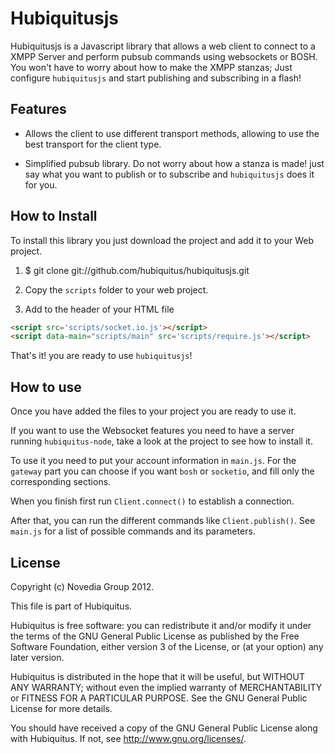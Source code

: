 # Hubiquitusjs

Hubiquitusjs is a Javascript library that allows a web client to connect to a
XMPP Server and perform pubsub commands using websockets or BOSH. You won't have
to worry about  how to make the XMPP stanzas; Just configure `hubiquitusjs` and
start publishing and subscribing in a flash!

## Features

* Allows the client to use different transport methods, allowing to use
the best transport for the client type.

* Simplified pubsub library. Do not worry about how a stanza is made! just
say what you want to publish or to subscribe and `hubiquitusjs` does it for you.

## How to Install

To install this library you just download the project and add it to your
Web project.

1.  $ git clone git://github.com/hubiquitus/hubiquitusjs.git
	
2.	Copy the `scripts` folder to your web project.

3.	Add to the header of your HTML file

```html
<script src='scripts/socket.io.js'></script>
<script data-main="scripts/main" src='scripts/require.js'></script>
```

That's it! you are ready to use `hubiquitusjs`!

## How to use

Once you have added the files to your project you are ready to use it.

If you want to use the Websocket features you need to have a server running
`hubiquitus-node`, take a look at the project to see how to install it.

To use it you need to put your account information in `main.js`. For the
`gateway` part you can choose if you want `bosh` or `socketio`, and fill
only the corresponding sections.

When you finish first run `Client.connect()` to establish a connection.

After that, you can run the different commands like `Client.publish()`.
See `main.js` for a list of possible commands and its parameters.

## License 

Copyright (c) Novedia Group 2012.

This file is part of Hubiquitus.

Hubiquitus is free software: you can redistribute it and/or modify
it under the terms of the GNU General Public License as published by
the Free Software Foundation, either version 3 of the License, or
(at your option) any later version.

Hubiquitus is distributed in the hope that it will be useful,
but WITHOUT ANY WARRANTY; without even the implied warranty of
MERCHANTABILITY or FITNESS FOR A PARTICULAR PURPOSE.  See the
GNU General Public License for more details.

You should have received a copy of the GNU General Public License
along with Hubiquitus.  If not, see <http://www.gnu.org/licenses/>.
